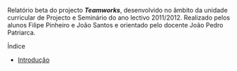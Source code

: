 Relatório beta do projecto ***Teamworks***, desenvolvido no âmbito da unidade curricular de Projecto e Seminário do ano lectivo 2011/2012. 
Realizado pelos alunos Filipe Pinheiro e João Santos e orientado pelo docente João Pedro Patriarca.

Índice

 * [Introdução](https://github.com/isel-leic-ps/LI61N-G07/blob/master/doc/rb/Introducao.md)
